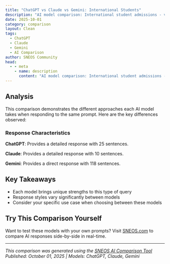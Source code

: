 ```yaml
---
title: "ChatGPT vs Claude vs Gemini: International Students"
description: "AI model comparison: International student admissions - visa, funding, cultural adjustment..."
date: 2025-10-01
category: comparison
layout: Clean
tags:
  - ChatGPT
  - Claude
  - Gemini
  - AI Comparison
author: SNEOS Community
head:
  - - meta
    - name: description
      content: "AI model comparison: International student admissions - visa, funding, cultural adjustment..."
---
```


<ChatComparison
  title="ChatGPT vs Claude vs Gemini: International Students"
  prompt="International student admissions - visa, funding, cultural adjustment"
  :responses='{
    "ChatGPT": "Certainly! Here is a comprehensive overview of key considerations for international student admissions focusing on visa, funding, and cultural adjustment:\n\n### 1. Visa\n- **Types of Student Visas:** Most countries offer specific student visas (e.g., F-1 in the US, Tier 4 in the UK, Student Permit in Canada) that allow international students to study and sometimes work part-time.\n- **Application Process:** Requires acceptance letter from an accredited institution, proof of financial support, valid passport, completed visa application forms, and sometimes an interview.\n- **Documentation:** Includes academic transcripts, standardized test scores, health insurance, and proof of accommodation.\n- **Work Permissions:** Many student visas allow limited on-campus or off-campus work during studies; always check country-specific rules.\n- **Duration and Extensions:** Visa validity typically aligns with the program length; extensions are possible for continued studies.\n- **Post-Graduation Options:** Some countries offer post-study work visas or pathways to permanent residency.\n\n### 2. Funding\n- **Tuition and Fees:** International students often pay higher tuition than domestic students; verify cost details.\n- **Scholarships and Grants:** Many universities offer merit-based, need-based, or country-specific scholarships; external scholarships from governments or organizations may also be available.\n- **Assistantships and On-Campus Jobs:** Graduate students might access teaching or research assistantships; undergraduate opportunities vary.\n- **Loans:** Some countries offer loans to international students, sometimes requiring a local co-signer.\n- **Budgeting:** Plan for living expenses (housing, food, transportation), health insurance, books, and personal expenses.\n- **Financial Documentation:** Required to prove sufficient funds during visa application.\n\n### 3. Cultural Adjustment\n- **Orientation Programs:** Many institutions provide orientation to help with academic requirements and cultural acclimatization.\n- **Language Support:** ESL/EAL programs or tutoring services help improve language proficiency.\n- **Student Support Services:** Counseling, international student offices, and peer mentoring programs assist with social integration and mental health.\n- **Cultural Differences:** Awareness and acceptance of new social norms, classroom dynamics, and communication styles.\n- **Community Engagement:** Joining clubs, cultural associations, and volunteer opportunities can ease adjustment.\n- **Homesickness and Stress Management:** Access to resources and strategies for coping with separation from family and adjustment pressures.\n\n---\n\nIf you need information specific to a particular country or institution, feel free to ask!",
    "Claude": "Here\u0027s a comprehensive guide to international student admissions covering the three key areas you mentioned:\n\n## Visa Requirements\n\n### Common Student Visa Types\n- **F-1 Visa (US)**: Most common for academic studies\n- **Student Visa (UK)**: For courses longer than 6 months\n- **Study Permit (Canada)**: Required for programs over 6 months\n- **Student Visa (Australia)**: Subclass 500 for international students\n\n### Application Process\n1. **Get accepted** to a recognized institution first\n2. **Receive documentation** (I-20, CAS, etc.) from your school\n3. **Complete visa application** online\n4. **Pay fees** (SEVIS fee for US, health surcharge for UK, etc.)\n5. **Attend interview** if required\n6. **Provide biometrics** and documentation\n\n### Required Documents\n- Valid passport\n- Acceptance letter\n- Financial proof\n- Academic transcripts\n- English proficiency scores\n- Medical examinations (if required)\n\n## Funding Options\n\n### Scholarships \u0026 Grants\n- **Merit-based scholarships** from universities\n- **Government scholarships** (Fulbright, Chevening, etc.)\n- **Private foundation grants**\n- **Country-specific programs**\n\n### Financial Aid\n- **Need-based aid** (limited for international students)\n- **Work-study programs**\n- **Graduate assistantships** (teaching/research)\n\n### Personal Funding\n- **Education loans** (home country or international lenders)\n- **Family support**\n- **Personal savings**\n\n### Work Opportunities\n- **On-campus employment** (usually 20 hours/week)\n- **Curricular Practical Training (CPT)** - US\n- **Optional Practical Training (OPT)** - US post-graduation\n\n## Cultural Adjustment\n\n### Before Arrival\n- **Research local customs** and social norms\n- **Connect with student communities** online\n- **Learn basic local phrases** if applicable\n- **Understand academic culture** and expectations\n\n### Initial Adjustment\n- **Attend orientation programs**\n- **Join international student organizations**\n- **Participate in cultural exchange activities**\n- **Build relationships** with both local and international students\n\n### Academic Adjustment\n- **Understand classroom dynamics** (participation expectations)\n- **Learn citation and academic integrity rules**\n- **Utilize campus resources** (writing centers, tutoring)\n- **Communicate with professors** during office hours\n\n### Daily Life\n- **Open a bank account**\n- **Get a local phone plan**\n- **Learn public transportation**\n- **Find familiar foods** or learn local cuisine\n\n### Support Resources\n- **International student services**\n- **Counseling and mental health services**\n- **Cultural mentorship programs**\n- **Language exchange programs**\n\nWould you like me to elaborate on any specific aspect or discuss particular countries/regions in more detail?",
    "Gemini": "Okay, let\u0027s break down the key aspects of international student admissions, focusing on visas, funding, and cultural adjustment.  This is a complex process, so I\u0027ll try to be thorough and helpful.\n\n**I. Visa Requirements:**\n\nThe student visa process is essential for international students. The specific visa you need depends on your country of origin and the length and type of your study program.  The most common visa for academic study is the **F-1 visa** for those pursuing academic studies.\n\n*   **Eligibility:**\n    *   Must be accepted into a Student and Exchange Visitor Program (SEVP)-certified school in the United States.\n    *   Must demonstrate intent to return to your home country after completing your studies.\n    *   Must have sufficient funds to cover your expenses while studying.\n    *   Must be proficient in English (usually demonstrated through standardized tests like TOEFL or IELTS).\n*   **Application Process:**\n    1.  **Receive Acceptance and I-20:** Once accepted to a U.S. school, the school will issue you an I-20 form. This is a Certificate of Eligibility for Nonimmigrant Student Status.  *This is crucial.*\n    2.  **SEVIS Fee Payment:** Pay the Student and Exchange Visitor Information System (SEVIS) fee. This fee supports the database used to track international students.\n    3.  **Visa Application (DS-160):** Complete the online nonimmigrant visa application form (DS-160).\n    4.  **Visa Interview:** Schedule and attend a visa interview at the U.S. embassy or consulate in your home country.\n    5.  **Visa Issuance:** If approved, the visa will be stamped in your passport.\n*   **Important Documents:**\n    *   Passport (valid for at least six months beyond your intended stay)\n    *   I-20 form\n    *   DS-160 confirmation page\n    *   SEVIS fee payment receipt\n    *   Proof of financial resources (bank statements, scholarship letters, etc.)\n    *   Acceptance letter from the school\n    *   Transcripts and diplomas from previous education\n    *   English proficiency test scores\n    *   Photos (as specified by the embassy/consulate)\n    *   Sometimes, documents proving ties to your home country (property deeds, job offers, etc.)\n*   **Key Considerations:**\n    *   **Start Early:** The visa process can take several weeks or even months. Apply well in advance of your program start date.\n    *   **Be Honest and Accurate:** Provide truthful information in your application and during the interview. Any discrepancies can lead to visa denial.\n    *   **Prepare for the Interview:** Research common visa interview questions and practice your answers.  Be clear and concise. Show that you have a concrete study plan.\n    *   **Demonstrate Ties to Your Home Country:** The consular officer needs to be convinced that you intend to return home after completing your studies.\n    *   **Maintain Your Status:** Once in the U.S., follow all the rules of your visa. This includes maintaining a full course load, not working without authorization, and reporting any changes of address to your designated school official (DSO).\n*   **Denial:** Visa denials happen. Understand the reason for the denial and if possible, address the issues and reapply.\n\n**II. Funding:**\n\nSecuring sufficient funding is a major concern for international students.\n\n*   **Types of Funding:**\n    *   **Personal/Family Funds:** The most common source of funding. You\u0027ll need to provide bank statements or other proof that you have enough money to cover tuition, fees, living expenses, and other costs.\n    *   **Scholarships:** Many universities offer scholarships to international students, based on academic merit, financial need, or other criteria. Research scholarship opportunities thoroughly.\n        *   **Merit-based:** Awarded based on academic achievements, test scores, and other qualifications.\n        *   **Need-based:** Awarded based on demonstrated financial need.\n        *   **Specific to Country/Region:** Some scholarships are specifically for students from certain countries or regions.\n        *   **Specific to Field of Study:** Some scholarships are for students pursuing specific academic fields.\n    *   **Grants:** Similar to scholarships, but often based on financial need.\n    *   **Assistantships (Graduate Students):**  Graduate students may be eligible for teaching assistantships (TAs) or research assistantships (RAs). These positions provide a stipend and often tuition waivers in exchange for work.\n    *   **Loans:**  Loan options for international students are generally limited and may require a U.S. co-signer.\n    *   **Sponsorships:**  Some companies or organizations sponsor international students, providing funding in exchange for a commitment to work for them after graduation.\n    *   **Government Funding:**  Your home country\u0027s government may offer scholarships or grants for studying abroad.\n*   **Finding Funding Opportunities:**\n    *   **University Websites:**  Check the financial aid section of the university\u0027s website for information on scholarships and grants for international students.\n    *   **Online Scholarship Databases:** Use websites like InternationalStudent.com, Scholarships.com, and EducationUSA to search for scholarships.\n    *   **EducationUSA Advising Centers:** EducationUSA is a network of advising centers supported by the U.S. Department of State that provides information and guidance to students interested in studying in the U.S.\n    *   **Embassy/Consulate Websites:**  Check the website of the U.S. embassy or consulate in your home country for information on scholarship programs.\n    *   **Professional Organizations:**  Organizations related to your field of study may offer scholarships or grants.\n*   **Documentation:**\n    *   You\u0027ll need to provide documentation to prove the availability of funds, such as bank statements, scholarship letters, loan approvals, or sponsorship agreements.\n*   **Important Considerations:**\n    *   **Plan Ahead:**  Start your search for funding early, as deadlines for scholarships and grants can be several months before the program start date.\n    *   **Be Realistic:**  Competition for scholarships and grants can be fierce. Don\u0027t rely solely on external funding; explore all possible options.\n    *   **Read the Fine Print:**  Carefully review the terms and conditions of any scholarship or grant before accepting it. Understand any obligations or requirements.\n    *   **Currency Fluctuations:** Consider potential fluctuations in exchange rates when budgeting your expenses.\n\n**III. Cultural Adjustment:**\n\nAdjusting to a new culture can be challenging but also rewarding.\n\n*   **Common Challenges:**\n    *   **Culture Shock:** Feeling disoriented and uncomfortable in a new cultural environment.\n    *   **Language Barriers:** Difficulty communicating effectively.\n    *   **Homesickness:** Missing your family, friends, and familiar surroundings.\n    *   **Social Isolation:** Feeling lonely or disconnected from others.\n    *   **Academic Differences:** Different teaching styles, expectations, and grading systems.\n    *   **Food:** Adjusting to new foods and dietary customs.\n    *   **Climate:** Adjusting to different weather patterns.\n*   **Strategies for Successful Adjustment:**\n    *   **Learn About U.S. Culture:** Research American customs, values, and social norms before you arrive.\n    *   **Improve Your English Skills:** Take English classes or practice speaking with native speakers.\n    *   **Connect with Other International Students:** Join international student organizations or attend events for international students.\n    *   **Get Involved in Campus Activities:** Participate in clubs, sports, or other activities to meet new people and make friends.\n    *   **Find a Mentor or Advisor:** Seek out a faculty member, staff member, or upperclassman who can provide guidance and support.\n    *   **Stay in Touch with Family and Friends:** Regularly communicate with your loved ones back home to maintain connections and combat homesickness.\n    *   **Be Open-Minded and Flexible:** Be willing to try new things and adapt to different situations.\n    *   **Seek Help When Needed:** Don\u0027t hesitate to reach out to the university\u0027s counseling center or other support services if you\u0027re struggling with cultural adjustment.\n    *   **Understand American Academic Culture:** Be prepared for active participation in class, independent work, and critical thinking.\n*   **Resources:**\n    *   **International Student Services Office:**  Most universities have an international student services office that provides support and resources for international students.\n    *   **Counseling Center:**  The university\u0027s counseling center can provide mental health services and support for students struggling with adjustment issues.\n    *   **Student Organizations:**  Join student organizations related to your interests or your home country.\n    *   **Religious Organizations:**  Connect with religious organizations on campus if you\u0027re seeking spiritual support.\n    *   **EducationUSA Advising Centers:**  These centers can provide pre-departure orientation and cultural adjustment resources.\n*   **Key Considerations:**\n    *   **Be Patient:**  Cultural adjustment takes time. Don\u0027t expect to feel completely comfortable right away.\n    *   **Be Proactive:**  Take initiative to connect with others and get involved in campus life.\n    *   **Be Respectful:**  Show respect for American culture and customs, even if they\u0027re different from your own.\n    *   **Celebrate Your Own Culture:**  Share your culture with others and help them understand your perspective.\n\n**In summary:**\n\nInternational student admissions is a multi-faceted process requiring meticulous planning and preparation. You need to:\n\n*   **Start Early:**  Give yourself ample time to complete the application process, secure funding, and obtain your visa.\n*   **Be Organized:**  Keep track of deadlines, requirements, and important documents.\n*   **Seek Guidance:**  Don\u0027t hesitate to reach out to university admissions offices, EducationUSA advising centers, or other resources for help.\n*   **Be Persistent:**  The process can be challenging, but don\u0027t give up on your dream of studying abroad.\n*   **Plan for the Practical:** Set up a bank account, get a phone plan, and learn about local transportation.\n\nBy addressing these three critical areas (visa, funding, and cultural adjustment), you\u0027ll be well-prepared for a successful and enriching experience as an international student. Good luck!\n"
  }'
  published-date="11:49"
/>

## Analysis

This comparison demonstrates the different approaches each AI model takes when responding to the same prompt. Here are the key differences observed:

### Response Characteristics

**ChatGPT**: Provides a detailed response with 25 sentences. 

**Claude**: Provides a detailed response with 10 sentences. 

**Gemini**: Provides a direct response with 118 sentences. 

## Key Takeaways

- Each model brings unique strengths to this type of query
- Response styles vary significantly between models
- Consider your specific use case when choosing between these models

## Try This Comparison Yourself

Want to test these models with your own prompts? Visit [SNEOS.com](https://sneos.com) to compare AI responses side-by-side in real-time.

---

*This comparison was generated using the [SNEOS AI Comparison Tool](https://sneos.com)*
*Published: October 01, 2025 | Models: ChatGPT, Claude, Gemini*
